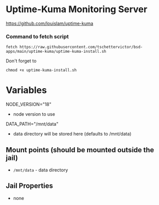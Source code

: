 # Uptime-Kuma Monitoring Server
https://github.com/louislam/uptime-kuma

### Command to fetch script

```fetch https://raw.githubusercontent.com/tschettervictor/bsd-apps/main/uptime-kuma/uptime-kuma-install.sh```

Don't forget to

```chmod +x uptime-kuma-install.sh```

# Variables

NODE_VERSION="18"
  - node version to use

DATA_PATH="/mnt/data"
  - data directory will be stored here (defaults to /mnt/data)

## Mount points (should be mounted outside the jail)
  - `/mnt/data` - data directory

## Jail Properties
  - none

